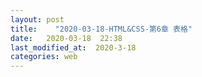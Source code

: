 ```yaml
---
layout: post
title:    "2020-03-18-HTML&CSS-第6章 表格"
date:   2020-03-18  22:38 
last_modified_at:  2020-3-18 
categories: web
---
```

